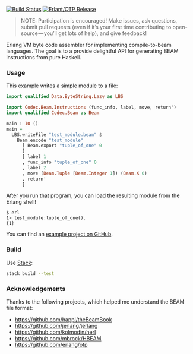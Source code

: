 [![Build Status](https://travis-ci.org/hkgumbs/codec-beam.svg?branch=master)](https://travis-ci.org/hkgumbs/codec-beam)
[![Erlant/OTP Release](https://img.shields.io/badge/Erlang-OTP--20.2-red.svg)](https://github.com/erlang/otp/releases/tag/OTP-20.2)

> NOTE: Participation is encouraged!
> Make issues, ask questions, submit pull requests
> (even if it’s your first time contributing to open-source — you’ll get lots of help),
> and give feedback!

Erlang VM byte code assembler for implementing compile-to-beam languages.
The goal is to a provide delightful API for generating BEAM instructions from pure Haskell.

### Usage

This example writes a simple module to a file:

```haskell
import qualified Data.ByteString.Lazy as LBS

import Codec.Beam.Instructions (func_info, label, move, return')
import qualified Codec.Beam as Beam

main : IO ()
main =
  LBS.writeFile "test_module.beam" $
    Beam.encode "test_module"
      [ Beam.export "tuple_of_one" 0
      ]
      [ label 1
      , func_info "tuple_of_one" 0
      , label 2
      , move (Beam.Tuple [Beam.Integer 1]) (Beam.X 0)
      , return'
      ]
```

After you run that program, you can load the resulting module from the Erlang shell!

```
$ erl
1> test_module:tuple_of_one().
{1}
```

You can find an [example project on GitHub](https://github.com/hkgumbs/codec-beam/tree/master/example).


### Build

Use [Stack](https://www.haskellstack.org):

```bash
stack build --test
```


### Acknowledgements

Thanks to the following projects, which helped me understand the BEAM file format:

 - https://github.com/happi/theBeamBook
 - https://github.com/jerlang/jerlang
 - https://github.com/kolmodin/herl
 - https://github.com/mbrock/HBEAM
 - https://github.com/erlang/otp
